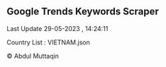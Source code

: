 

## Google Trends Keywords Scraper 
 
Last Update 29-05-2023 , 14:24:11

Country List :
VIETNAM.json



© Abdul Muttaqin 
